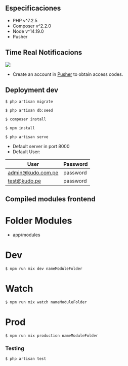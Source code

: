 ## Especificaciones

- PHP v^7.2.5
- Composer v^2.2.0
- Node v^14.19.0
- Pusher

## Time Real Notificacions

![](https://pusher.com/static/pusher-logo-6caad9362077d81cad1cdd631996b73a.svg)
- Create an account in  [Pusher](https://pusher.com/) to obtain access codes.



## Deployment dev

`$ php artisan migrate`

`$ php artisan db:seed`

`$ composer install`

`$ npm install`

`$ php artisan serve`

- Default server in port 8000
- Default User:
                    
User  | Password
------------- | -------------
admin@kudo.com.pe| password
test@kudo.pe | password

## Compiled modules frontend

# Folder Modules
- app/modules
# Dev

`$ npm run mix dev nameModuleFolder`

# Watch

`$ npm run mix watch nameModuleFolder`

# Prod

`$ npm run mix production nameModuleFolder`


### Testing

`$ php artisan test`